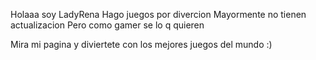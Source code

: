 Holaaa soy LadyRena
Hago juegos por divercion 
Mayormente no tienen actualizacion 
Pero como gamer se lo q quieren 

Mira mi pagina y diviertete con los mejores juegos del mundo :)
